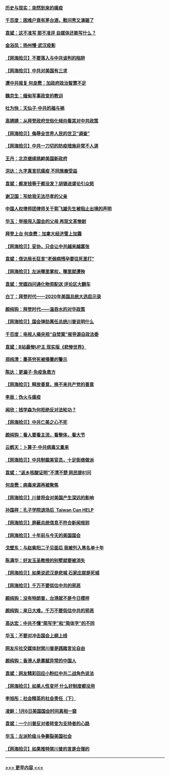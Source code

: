 #### [历史与现实：突然到来的瘟疫](../pages/nsc993/n12738507.md?t=02081401) 
#### [千百度：困难户竟有茅台酒，慰问秀又演砸了](../pages/nsc993/n12738362.md?t=02081401) 
#### [袁斌：这不准写 那不准评 自媒体还能写什么？](../pages/nsc993/n12737833.md?t=02081401) 
#### [金浴凤：扬州慢‧武汉疫影](../pages/nsc993/n12737248.md?t=02081401) 
#### [【网海拾贝】不要落入与中共谈判的陷阱](../pages/nsc993/n12735229.md?t=02081401) 
#### [【网海拾贝】中共对美国有三求](../pages/nsc993/n12735197.md?t=02081401) 
#### [遭中共报复 何良懋：加政府政治智慧不足](../pages/nsc993/n12734323.md?t=02081401) 
#### [魏京生：缅甸军事政变的教训](../pages/nsc993/n12732470.md?t=02081401) 
#### [吐为快：天仙子·中共的福与祸](../pages/nsc993/n12732165.md?t=02081401) 
#### [高婧婧：从拜登政府世俗化倾向看其对中共政策](../pages/nsc993/n12730028.md?t=02081401) 
#### [【网海拾贝】侮辱全世界人民的世卫“调查”](../pages/nsc993/n12727884.md?t=02081401) 
#### [【网海拾贝】中共一刀切的防疫措施非常不人道](../pages/nsc993/n12724879.md?t=02081401) 
#### [王丹：北京继续挑衅美国新政府](../pages/nsc993/n12722456.md?t=02081401) 
#### [洪达：九字真言抗瘟疫 不同族裔受益](../pages/nsc993/n12722448.md?t=02081401) 
#### [袁斌：都发钱等于都没发？胡锡进谬论引众怒](../pages/nsc993/n12722393.md?t=02081401) 
#### [谢卫国：写给我无法尽孝的父亲](../pages/nsc993/n12720325.md?t=02081401) 
#### [中国人权律师团律师关于郭飞雄先生被阻止出境的声明](../pages/nsc993/n12720203.md?t=02081401) 
#### [华玉：举报闯入国会的父母 再现文革惨剧](../pages/nsc993/n12719070.md?t=02081401) 
#### [拜登上台 何良懋：加拿大经济雪上加霜](../pages/nsc993/n12718943.md?t=02081401) 
#### [【网海拾贝】妥协，只会让中共越来越嚣张](../pages/nsc993/n12717392.md?t=02081401) 
#### [袁斌：信访局长狂言“老弱病残孕要往死里打”](../pages/nsc993/n12717343.md?t=02081401) 
#### [【网海拾贝】左派哪里掌权，哪里就遭殃](../pages/nsc993/n12715009.md?t=02081401) 
#### [袁斌：党媒四问通化物资配送 评论区大翻车](../pages/nsc993/n12714950.md?t=02081401) 
#### [白丁：拜登时代——2020年美国总统大选启示录](../pages/nsc993/n12714920.md?t=02081401) 
#### [颜纯钩：拜登时代——温吞水的对华政策](../pages/nsc993/n12713245.md?t=02081401) 
#### [【网海拾贝】国会弹劾离任总统川普说明什么](../pages/nsc993/n12712816.md?t=02081401) 
#### [千百度：电视人揭央视“自焚案”报导源自政法委](../pages/nsc993/n12709760.md?t=02081401) 
#### [袁斌：B站最惨UP主 现实版《悲惨世界》](../pages/nsc993/n12709686.md?t=02081401) 
#### [郑纯清：墨茶穷死被搽墨的警示](../pages/nsc993/n12709262.md?t=02081401) 
#### [陈达：更漏子·免疫急救方](../pages/nsc993/n12709244.md?t=02081401) 
#### [【网海拾贝】释放善意，换不来共产党的善意](../pages/nsc993/n12708361.md?t=02081401) 
#### [李辰：伪火与瘟疫](../pages/nsc993/n12707981.md?t=02081401) 
#### [闻欣：钱学森为何拒绝反对法轮功？](../pages/nsc993/n12707407.md?t=02081401) 
#### [【网海拾贝】中共亡美之心不死](../pages/nsc993/n12707621.md?t=02081401) 
#### [颜纯钩：看人要看主流，看整体，看大节](../pages/nsc993/n12707536.md?t=02081401) 
#### [云鹤天：卜算子‧中共病毒又重来](../pages/nsc993/n12707408.md?t=02081401) 
#### [【网海拾贝】中共制裁美官员，十足街痞做派](../pages/nsc993/n12705115.md?t=02081401) 
#### [袁斌：“返乡核酸证明”不清不楚 网民提81问](../pages/nsc993/n12704982.md?t=02081401) 
#### [何良懋：病毒来源再被聚焦](../pages/nsc993/n12704944.md?t=02081401) 
#### [【网海拾贝】川普将会对美国产生深远的影响](../pages/nsc993/n12703045.md?t=02081401) 
#### [孙国祥：孔子学院退场后  Taiwan Can HELP](../pages/nsc993/n12702430.md?t=02081401) 
#### [【网海拾贝】屏蔽总统信息不符合新闻规则](../pages/nsc993/n12699998.md?t=02081401) 
#### [【网海拾贝】十年前与今天的美国国会](../pages/nsc993/n12696993.md?t=02081401) 
#### [戈壁东：与赵紫阳二子见面后 我被列入黑名单十年](../pages/nsc993/n12696215.md?t=02081401) 
#### [陈满华：好友玉圣教授的别墅就要被消失](../pages/nsc993/n12695411.md?t=02081401) 
#### [【网海拾贝】如果说武汉是悲城 石家庄就是死城](../pages/nsc993/n12694589.md?t=02081401) 
#### [【网海拾贝】千万不要低估中共的邪恶](../pages/nsc993/n12692771.md?t=02081401) 
#### [颜纯钩：没有特朗普，台港就不是今日模样](../pages/nsc993/n12692678.md?t=02081401) 
#### [颜纯钩：来日大难，千万不要低估中共的邪恶](../pages/nsc993/n12692080.md?t=02081401) 
#### [高达宏：中共不懂“简写字”和“简体字”的不同](../pages/nsc993/n12692068.md?t=02081401) 
#### [华玉：不要对冲击国会上纲上线](../pages/nsc993/n12689948.md?t=02081401) 
#### [网友斥社交媒体封禁川普是践踏言论自由](../pages/nsc993/n12687482.md?t=02081401) 
#### [颜纯钩：香港人是禀赋异常的中国人](../pages/nsc993/n12685142.md?t=02081401) 
#### [袁斌：网友精彩回应小粉红中共二战角色说法](../pages/nsc993/n12684994.md?t=02081401) 
#### [【网海拾贝】如果人性变坏 什么好制度都没用](../pages/nsc993/n12683000.md?t=02081401) 
#### [李旭彤：社会精英的社会责任（下）](../pages/nsc993/n12680604.md?t=02081401) 
#### [凌稣：1月6日美国国会时间真相一窥](../pages/nsc993/n12682780.md?t=02081401) 
#### [袁斌：一个川普反对者转变为支持者的心路](../pages/nsc993/n12682700.md?t=02081401) 
#### [华玉：左派阶级斗争撕裂美国社会](../pages/nsc993/n12681226.md?t=02081401) 
#### [【网海拾贝】如果推特禁川普的言是合理的](../pages/nsc993/n12681232.md?t=02081401) 

----
#### [ >>> 更早内容 <<< ](../indexes/nsc993-earlier.md)

